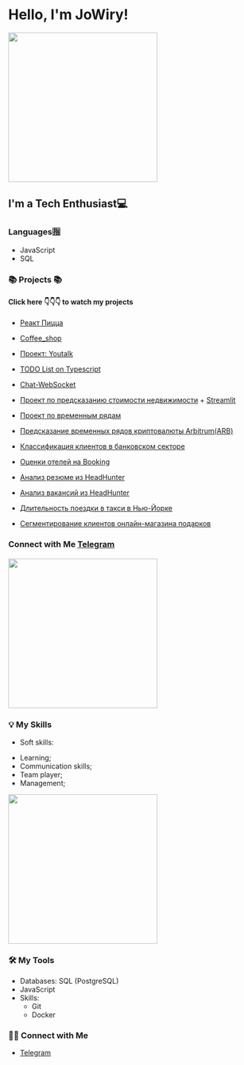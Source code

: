 # Hello, I'm JoWiry! 
<img src=https://user-images.githubusercontent.com/71900299/225784472-f1eb0af5-d847-47a2-8de1-39f5eb509140.gif  width=300px height=300> 

## I'm a Tech Enthusiast💻

### Languages🈯
* JavaScript
* SQL

### 📚 Projects 📚

#### Click here 👇👇👇 to watch my projects
* [Реакт Пицца](https://github.com/JoWiry/React-Pizza)
* [Coffee_shop](https://jowiry.github.io/Coffee_shop/)
* [Проект: Youtalk](https://jowiry.github.io/Youtalk/)
* [TODO List on Typescript](https://github.com/JoWiry/TODO_List)
* [Chat-WebSocket](https://jowiry.github.io/Chat-WebSocket/)

  
* [Проект по предсказанию стоимости недвижимости](https://github.com/JoWiry/Final_project) + [Streamlit](https://house-predict-by-jowiry.streamlit.app/)
* [Проект по временным рядам](https://github.com/JoWiry/Time_Series_project)
* [Предсказание временных рядов криптовалюты Arbitrum(ARB)](https://github.com/JoWiry/Arbitrum_Crypto_Pred)

* [Классификация клиентов в банковском секторе](https://github.com/JoWiry/Project_4_ML)
* [Оценки отелей на Booking](https://github.com/JoWiry/PROJECT-3_EDA-Feature_Engineering)
* [Анализ резюме из HeadHunter](https://github.com/JoWiry/Project-1)
* [Анализ вакансий из HeadHunter](https://github.com/JoWiry/Project_2)
* [Длительность поездки в такси в Нью-Йорке](https://github.com/JoWiry/Project_5)
* [Сегментирование клиентов онлайн-магазина подарков](https://github.com/JoWiry/Project_6)

### Connect with Me [Telegram](https://t.me/JoWiry)

#### <img src=https://user-images.githubusercontent.com/71900299/228089283-107c633e-a78e-4d95-a7c5-62271a3b9b74.gif width=300px height=300>


### 💡 My Skills

- Soft skills:
* Learning;
* Communication skills;
* Team player;
* Management;
<img src=https://user-images.githubusercontent.com/71900299/228087866-61e31f1d-1ac5-4a76-8118-8c4d1e7932fa.gif width=300px height=300>

### 🛠️ My Tools

- Databases: SQL (PostgreSQL)
- JavaScript
- Skills: 
    * Git
    * Docker

### 🙌🏻 Connect with Me

- [Telegram](https://t.me/JoWiry)
